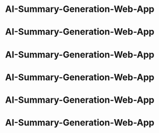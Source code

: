# AI-Summary-Generation-Web-App
# AI-Summary-Generation-Web-App
# AI-Summary-Generation-Web-App
# AI-Summary-Generation-Web-App
# AI-Summary-Generation-Web-App
# AI-Summary-Generation-Web-App
